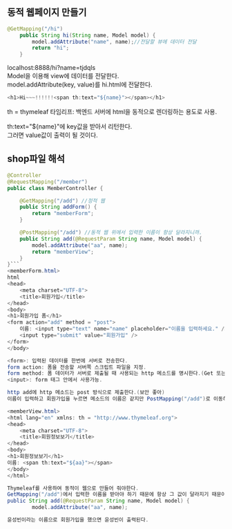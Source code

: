 ## 동적 웹페이지 만들기  
```java
@GetMapping("/hi")
    public String hi(String name, Model model) {
        model.addAttribute("name", name);//전달할 뷰에 데이터 전달
        return "hi";
    }
```

localhost:8888/hi?name=tjdqls  
Model을 이용해 view에 데이터를 전달한다.  
model.addAttribute(key, value)를 hi.html에 전달한다.

```java
<h1>Hi~~~!!!!!!<span th:text="${name}"></span></h1>
```  
th = thymeleaf 타임리프: 백엔드 서버에 html을 동적으로 렌더링하는 용도로 사용.

th:text="${name}"에 key값을 받아서 리턴한다.  
그러면 value값이 출력이 될 것이다. 

## shop파일 해석
```java
@Controller
@RequestMapping("/member")
public class MemberController {

    @GetMapping("/add") //정적 웹
    public String addForm() {
        return "memberForm";
    }

    @PostMapping("/add") //동적 웹 위에서 입력한 이름이 항상 달라지니까.
    public String add(@RequestParam String name, Model model) {
        model.addAttribute("aa", name);
        return "memberView";
    }
}```
<memberForm.html>
html
<head>
    <meta charset="UTF-8">
    <title>회원가입</title>
</head>
<body>
<h1>회원가입 폼</h1>
<form action="add" method = "post">
    이름: <input type="text" name="name" placeholder="이름을 입력하세요." />
    <input type="submit" value="회원가입" />
</form>
</body>

<form>: 입력된 데이터를 한번에 서버로 전송한다.
form action: 폼을 전송할 서버쪽 스크립트 파일을 지정.
form method: 폼 데이터가 서버로 제출될 때 사용되는 http 메소드를 명시한다.(Get 또는 Post)
<input>: form 태그 안에서 사용가능.

http add에 http 메소드는 post 방식으로 제출한다.(보안 좋아)  
이름이 입력하고 회원가입을 누르면 메소드의 이름은 같지만 PostMapping("/add")로 이동하게 된다.  

<memberView.html>
<html lang="en" xmlns: th = "http://www.thymeleaf.org">
<head>
    <meta charset="UTF-8">
    <title>회원정보보기</title>
</head>
<body>
<h1>회원정보보기</h1>
이름: <span th:text="${aa}"></span>
</body>
</html>  

Thymeleaf를 사용하여 동적이 웹으로 만들어 줘야한다.  
GetMapping("/add")에서 입력한 이름을 받아야 하기 때문에 항상 그 값이 달라지기 때문이다.  
public String add(@RequestParam String name, Model model) {
        model.addAttribute("aa", name);

윤성빈이라는 이름으로 회원가입을 했으면 윤성빈이 출력된다.